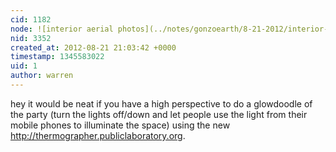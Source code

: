 ```yaml
---
cid: 1182
node: ![interior aerial photos](../notes/gonzoearth/8-21-2012/interior-aerial-photos)
nid: 3352
created_at: 2012-08-21 21:03:42 +0000
timestamp: 1345583022
uid: 1
author: warren
---
```


hey it would be neat if you have a high perspective to do a glowdoodle of the party (turn the lights off/down and let people use the light from their mobile phones to illuminate the space) using the new http://thermographer.publiclaboratory.org. 